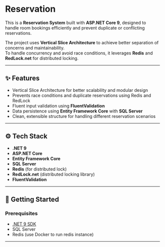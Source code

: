 #  Reservation 

This is a **Reservation System** built with **ASP.NET Core 9**, designed to handle room bookings efficiently and prevent duplicate or conflicting reservations.

The project uses **Vertical Slice Architecture** to achieve better separation of concerns and maintainability.  
To handle concurrency and avoid race conditions, it leverages **Redis** and **RedLock.net** for distributed locking.

---

## ✨ Features

- Vertical Slice Architecture for better scalability and modular design
- Prevents race conditions and duplicate reservations using Redis and RedLock
- Fluent input validation using **FluentValidation**
- Data persistence using **Entity Framework Core** with **SQL Server**
- Clean, extensible structure for handling different reservation scenarios

---

## ⚙️ Tech Stack

- **.NET 9**
- **ASP.NET Core**
- **Entity Framework Core**
- **SQL Server**
- **Redis** (for distributed lock)
- **RedLock.net** (distributed locking library)
- **FluentValidation**

---

## 🚀 Getting Started

### Prerequisites

- [.NET 9 SDK](https://dotnet.microsoft.com/en-us/download/dotnet/9.0)
- SQL Server 
- Redis (use Docker to run redis instance)

---
